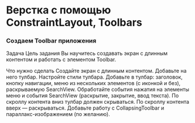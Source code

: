 # Верстка с помощью ConstraintLayout, Toolbars
### Создаем Toolbar приложения
Задача
Цель задания
Вы научитесь создавать экран с длинным контентом и работать с элементом Toolbar. 


Что нужно сделать
Создайте экран с длинным контентом.
Добавьте на него тулбар.
Настройте стили тулбара.
Добавьте в тулбар:
заголовок,
кнопку навигации,
меню из нескольких элементов (с иконкой и без),
раскрываемую SearchView.
Обработайте события нажатия на элементы меню и события SearchView (раскрытие, закрытие, ввод текста).
По скроллу контента вниз тулбар должен скрываться. По скроллу контента вверх — раскрываться.
Добавьте работу с CollapsingToolbar и параллакс-изображением (по желанию).